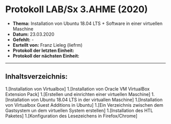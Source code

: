 # Protokoll LAB/Sx 3.AHME (2020)

* **Thema:** Installation von Ubuntu 18.04 LTS + Software in einer virtuellen Maschine
* **Datum:** 23.03.2020
* **Gefehlt:** -
* **Esrtellt von:** Franz Lieleg (liefrm)
* **Protokoll der letzten Einheit:**
* **Protokoll der nächsten Einheit:**

--------------------------------------------------------------------------------------------------------
## Inhaltsverzeichnis:

1.[Installation von Virtualbox]
1.[Installation von Oracle VM VirtualBox Extension Pack]
1.[Erstellen und einrichten einer virtuellen Maschine]
1.[Installation von Ubuntu 18.04 LTS in der virtuallen Maschine]
1.[Installation von Virtualbox Guest Additions in Ubuntu]
1.[Ein Verzeichnis zwischen dem Gastsystem un dem virtuellen System erstellen]
1.[Installation des HTL Paketes]
1.[Konfiguration des Lesezeichens in Firefox/Chrome]
